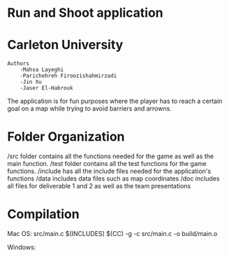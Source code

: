 
# Run and Shoot application

# Carleton University
    Authors
        -Mahsa Layeghi
        -Parichehreh Firoozishahmirzadi
        -Jin Xu
        -Jaser El-Habrouk

The application is for fun purposes where the player has to reach a certain goal on a map while trying to avoid barriers and arrowns.

# Folder Organization
/src folder contains all the functions needed for the game as well as the main function.
/test folder contains all the test functions for the game functions.
/include has all the include files needed for the application's functions
/data includes data files such as map coordinates 
/doc includes all files for deliverable 1 and 2 as well as the team presentations


# Compilation
Mac OS:
src/main.c $(INCLUDES)
$(CC) -g -c src/main.c -o build/main.o

Windows:











